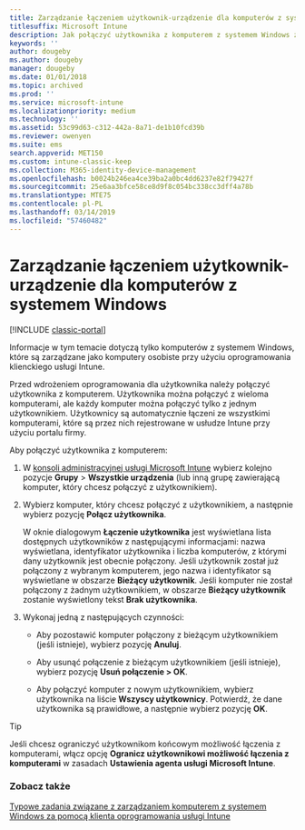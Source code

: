 ```yaml
---
title: Zarządzanie łączeniem użytkownik-urządzenie dla komputerów z systemem Windows
titlesuffix: Microsoft Intune
description: Jak połączyć użytkownika z komputerem z systemem Windows zarządzanym przez usługę Intune.
keywords: ''
author: dougeby
ms.author: dougeby
manager: dougeby
ms.date: 01/01/2018
ms.topic: archived
ms.prod: ''
ms.service: microsoft-intune
ms.localizationpriority: medium
ms.technology: ''
ms.assetid: 53c99d63-c312-442a-8a71-de1b10fcd39b
ms.reviewer: owenyen
ms.suite: ems
search.appverid: MET150
ms.custom: intune-classic-keep
ms.collection: M365-identity-device-management
ms.openlocfilehash: b0024b246ea4ce39ba2a0bc4dd6237e82f79427f
ms.sourcegitcommit: 25e6aa3bfce58ce8d9f8c054bc338cc3dff4a78b
ms.translationtype: MTE75
ms.contentlocale: pl-PL
ms.lasthandoff: 03/14/2019
ms.locfileid: "57460482"
---
```

# <a name="manage-user-device-linking-for-windows-pcs"></a>Zarządzanie łączeniem użytkownik-urządzenie dla komputerów z systemem Windows

[!INCLUDE [classic-portal](includes/classic-portal.md)]

Informacje w tym temacie dotyczą tylko komputerów z systemem Windows, które są zarządzane jako komputery osobiste przy użyciu oprogramowania klienckiego usługi Intune. 

Przed wdrożeniem oprogramowania dla użytkownika należy połączyć użytkownika z komputerem. Użytkownika można połączyć z wieloma komputerami, ale każdy komputer można połączyć tylko z jednym użytkownikiem. Użytkownicy są automatycznie łączeni ze wszystkimi komputerami, które są przez nich rejestrowane w usłudze Intune przy użyciu portalu firmy.

Aby połączyć użytkownika z komputerem:

1. W [konsoli administracyjnej usługi Microsoft Intune](https://manage.microsoft.com/) wybierz kolejno pozycje **Grupy** &gt; **Wszystkie urządzenia** (lub inną grupę zawierającą komputer, który chcesz połączyć z użytkownikiem).

2. Wybierz komputer, który chcesz połączyć z użytkownikiem, a następnie wybierz pozycję **Połącz użytkownika**.

   W oknie dialogowym **Łączenie użytkownika** jest wyświetlana lista dostępnych użytkowników z następującymi informacjami: nazwa wyświetlana, identyfikator użytkownika i liczba komputerów, z którymi dany użytkownik jest obecnie połączony. Jeśli użytkownik został już połączony z wybranym komputerem, jego nazwa i identyfikator są wyświetlane w obszarze **Bieżący użytkownik**. Jeśli komputer nie został połączony z żadnym użytkownikiem, w obszarze **Bieżący użytkownik** zostanie wyświetlony tekst **Brak użytkownika**.

3. Wykonaj jedną z następujących czynności:

   - Aby pozostawić komputer połączony z bieżącym użytkownikiem (jeśli istnieje), wybierz pozycję **Anuluj**.

   - Aby usunąć połączenie z bieżącym użytkownikiem (jeśli istnieje), wybierz pozycję <strong>Usuń połączenie **&gt;** OK</strong>.

   - Aby połączyć komputer z nowym użytkownikiem, wybierz użytkownika na liście **Wszyscy użytkownicy**. Potwierdź, że dane użytkownika są prawidłowe, a następnie wybierz pozycję **OK**.

> [!TIP]
> Jeśli chcesz ograniczyć użytkownikom końcowym możliwość łączenia z komputerami, włącz opcję **Ogranicz użytkownikowi możliwość łączenia z komputerami** w zasadach **Ustawienia agenta usługi Microsoft Intune**.

### <a name="see-also"></a>Zobacz także

[Typowe zadania związane z zarządzaniem komputerem z systemem Windows za pomocą klienta oprogramowania usługi Intune](common-windows-pc-management-tasks-with-the-microsoft-intune-computer-client.md)
